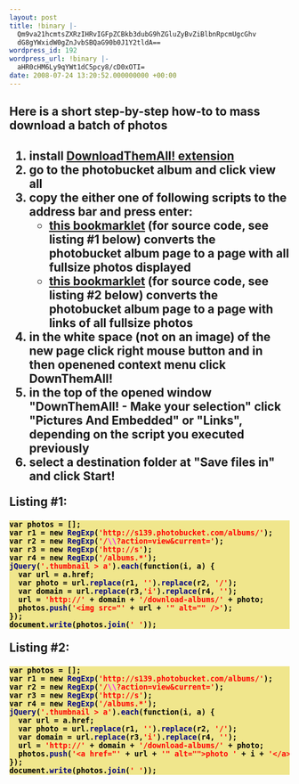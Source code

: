 ```yaml
---
layout: post
title: !binary |-
  Qm9va21hcmtsZXRzIHRvIGFpZCBkb3dubG9hZGluZyBvZiBlbnRpcmUgcGhv
  dG8gYWxidW0gZnJvbSBQaG90b0J1Y2tldA==
wordpress_id: 192
wordpress_url: !binary |-
  aHR0cHM6Ly9qYWt1dC5pcy8/cD0xOTI=
date: 2008-07-24 13:20:52.000000000 +00:00
---
```

<h2>Here is a short step-by-step how-to to mass download a batch of photos<h2>
<ol>
<li>install <a href="https://addons.mozilla.org/en-US/firefox/addon/201">DownloadThemAll! extension</a></li>
<li>go to the photobucket album and click view all</li>
<li>copy the either one of following scripts to the address bar and press enter:
<ul>
<li><a href="&#00106;&#0097;&#00118;&#0097;&#00115;&#0099;&#00114;&#00105;&#00112;&#00116;&#0058;&#0040;&#00102;&#00117;&#00110;&#0099;&#00116;&#00105;&#00111;&#00110;&#0040;&#0041;&#00123;&#00118;&#0097;&#00114;&#0032;&#00112;&#00104;&#00111;&#00116;&#00111;&#00115;&#0061;&#0091;&#0093;&#0044;&#00114;&#0049;&#0061;&#00110;&#00101;&#00119;&#0032;&#0082;&#00101;&#00103;&#0069;&#00120;&#00112;&#0040;&#0034;&#00104;&#00116;&#00116;&#00112;&#0058;&#0047;&#0047;&#00115;&#0049;&#0051;&#0057;&#0046;&#00112;&#00104;&#00111;&#00116;&#00111;&#0098;&#00117;&#0099;&#00107;&#00101;&#00116;&#0046;&#0099;&#00111;&#00109;&#0047;&#0097;&#00108;&#0098;&#00117;&#00109;&#00115;&#0047;&#0034;&#0041;&#0044;&#00114;&#0050;&#0061;&#00110;&#00101;&#00119;&#0032;&#0082;&#00101;&#00103;&#0069;&#00120;&#00112;&#0040;&#0034;&#0047;&#0092;&#0092;&#0063;&#0097;&#0099;&#00116;&#00105;&#00111;&#00110;&#0061;&#00118;&#00105;&#00101;&#00119;&#0038;&#0099;&#00117;&#00114;&#00114;&#00101;&#00110;&#00116;&#0061;&#0034;&#0041;&#0044;&#00114;&#0051;&#0061;&#00110;&#00101;&#00119;&#0032;&#0082;&#00101;&#00103;&#0069;&#00120;&#00112;&#0040;&#0034;&#00104;&#00116;&#00116;&#00112;&#0058;&#0047;&#0047;&#00115;&#0034;&#0041;&#0044;&#00114;&#0052;&#0061;&#00110;&#00101;&#00119;&#0032;&#0082;&#00101;&#00103;&#0069;&#00120;&#00112;&#0040;&#0034;&#0047;&#0097;&#00108;&#0098;&#00117;&#00109;&#00115;&#0046;&#0042;&#0034;&#0041;&#0059;&#00106;&#0081;&#00117;&#00101;&#00114;&#00121;&#0040;&#0034;&#0046;&#00116;&#00104;&#00117;&#00109;&#0098;&#00110;&#0097;&#00105;&#00108;&#0032;&#0062;&#0032;&#0097;&#0034;&#0041;&#0046;&#00101;&#0097;&#0099;&#00104;&#0040;&#00102;&#00117;&#00110;&#0099;&#00116;&#00105;&#00111;&#00110;&#0040;&#0097;&#0044;&#0098;&#0041;&#00123;&#00118;&#0097;&#00114;&#0032;&#0099;&#0061;&#0098;&#0046;&#00104;&#00114;&#00101;&#00102;&#0044;&#00100;&#0061;&#0099;&#0046;&#00114;&#00101;&#00112;&#00108;&#0097;&#0099;&#00101;&#0040;&#00114;&#0049;&#0044;&#0034;&#0034;&#0041;&#0046;&#00114;&#00101;&#00112;&#00108;&#0097;&#0099;&#00101;&#0040;&#00114;&#0050;&#0044;&#0034;&#0047;&#0034;&#0041;&#0044;&#00101;&#0061;&#0099;&#0046;&#00114;&#00101;&#00112;&#00108;&#0097;&#0099;&#00101;&#0040;&#00114;&#0051;&#0044;&#0034;&#00105;&#0034;&#0041;&#0046;&#00114;&#00101;&#00112;&#00108;&#0097;&#0099;&#00101;&#0040;&#00114;&#0052;&#0044;&#0034;&#0034;&#0041;&#0059;&#0099;&#0061;&#0034;&#00104;&#00116;&#00116;&#00112;&#0058;&#0047;&#0047;&#0034;&#0043;&#00101;&#0043;&#0034;&#0047;&#00100;&#00111;&#00119;&#00110;&#00108;&#00111;&#0097;&#00100;&#0045;&#0097;&#00108;&#0098;&#00117;&#00109;&#00115;&#0047;&#0034;&#0043;&#00100;&#0044;&#00112;&#00104;&#00111;&#00116;&#00111;&#00115;&#0046;&#00112;&#00117;&#00115;&#00104;&#0040;&#0039;&#0060;&#00105;&#00109;&#00103;&#0032;&#00115;&#00114;&#0099;&#0061;&#0034;&#0039;&#0043;&#0099;&#0043;&#0039;&#0034;&#0032;&#0097;&#00108;&#00116;&#0061;&#0034;&#0034;&#0032;&#0047;&#0062;&#0039;&#0041;&#00125;&#0041;&#0044;&#00100;&#00111;&#0099;&#00117;&#00109;&#00101;&#00110;&#00116;&#0046;&#00119;&#00114;&#00105;&#00116;&#00101;&#0040;&#00112;&#00104;&#00111;&#00116;&#00111;&#00115;&#0046;&#00106;&#00111;&#00105;&#00110;&#0040;&#0034;&#0032;&#0034;&#0041;&#0041;&#0059;&#00114;&#00101;&#00116;&#00117;&#00114;&#00110;&#0059;&#00125;&#0041;&#0040;&#0041;&#0059;">this bookmarklet</a> (for source code, see listing #1 below) converts the photobucket album page to a page with all fullsize photos displayed</li>
<li><a href="&#00106;&#0097;&#00118;&#0097;&#00115;&#0099;&#00114;&#00105;&#00112;&#00116;&#0058;&#0040;&#00102;&#00117;&#00110;&#0099;&#00116;&#00105;&#00111;&#00110;&#0040;&#0041;&#00123;&#00118;&#0097;&#00114;&#0032;&#00112;&#00104;&#00111;&#00116;&#00111;&#00115;&#0061;&#0091;&#0093;&#0044;&#00114;&#0049;&#0061;&#00110;&#00101;&#00119;&#0032;&#0082;&#00101;&#00103;&#0069;&#00120;&#00112;&#0040;&#0034;&#00104;&#00116;&#00116;&#00112;&#0058;&#0047;&#0047;&#00115;&#0049;&#0051;&#0057;&#0046;&#00112;&#00104;&#00111;&#00116;&#00111;&#0098;&#00117;&#0099;&#00107;&#00101;&#00116;&#0046;&#0099;&#00111;&#00109;&#0047;&#0097;&#00108;&#0098;&#00117;&#00109;&#00115;&#0047;&#0034;&#0041;&#0044;&#00114;&#0050;&#0061;&#00110;&#00101;&#00119;&#0032;&#0082;&#00101;&#00103;&#0069;&#00120;&#00112;&#0040;&#0034;&#0047;&#0092;&#0092;&#0063;&#0097;&#0099;&#00116;&#00105;&#00111;&#00110;&#0061;&#00118;&#00105;&#00101;&#00119;&#0038;&#0099;&#00117;&#00114;&#00114;&#00101;&#00110;&#00116;&#0061;&#0034;&#0041;&#0044;&#00114;&#0051;&#0061;&#00110;&#00101;&#00119;&#0032;&#0082;&#00101;&#00103;&#0069;&#00120;&#00112;&#0040;&#0034;&#00104;&#00116;&#00116;&#00112;&#0058;&#0047;&#0047;&#00115;&#0034;&#0041;&#0044;&#00114;&#0052;&#0061;&#00110;&#00101;&#00119;&#0032;&#0082;&#00101;&#00103;&#0069;&#00120;&#00112;&#0040;&#0034;&#0047;&#0097;&#00108;&#0098;&#00117;&#00109;&#00115;&#0046;&#0042;&#0034;&#0041;&#0059;&#00106;&#0081;&#00117;&#00101;&#00114;&#00121;&#0040;&#0034;&#0046;&#00116;&#00104;&#00117;&#00109;&#0098;&#00110;&#0097;&#00105;&#00108;&#0032;&#0062;&#0032;&#0097;&#0034;&#0041;&#0046;&#00101;&#0097;&#0099;&#00104;&#0040;&#00102;&#00117;&#00110;&#0099;&#00116;&#00105;&#00111;&#00110;&#0040;&#0097;&#0044;&#0098;&#0041;&#00123;&#00118;&#0097;&#00114;&#0032;&#0099;&#0061;&#0098;&#0046;&#00104;&#00114;&#00101;&#00102;&#0044;&#00100;&#0061;&#0099;&#0046;&#00114;&#00101;&#00112;&#00108;&#0097;&#0099;&#00101;&#0040;&#00114;&#0049;&#0044;&#0034;&#0034;&#0041;&#0046;&#00114;&#00101;&#00112;&#00108;&#0097;&#0099;&#00101;&#0040;&#00114;&#0050;&#0044;&#0034;&#0047;&#0034;&#0041;&#0044;&#00101;&#0061;&#0099;&#0046;&#00114;&#00101;&#00112;&#00108;&#0097;&#0099;&#00101;&#0040;&#00114;&#0051;&#0044;&#0034;&#00105;&#0034;&#0041;&#0046;&#00114;&#00101;&#00112;&#00108;&#0097;&#0099;&#00101;&#0040;&#00114;&#0052;&#0044;&#0034;&#0034;&#0041;&#0059;&#0099;&#0061;&#0034;&#00104;&#00116;&#00116;&#00112;&#0058;&#0047;&#0047;&#0034;&#0043;&#00101;&#0043;&#0034;&#0047;&#00100;&#00111;&#00119;&#00110;&#00108;&#00111;&#0097;&#00100;&#0045;&#0097;&#00108;&#0098;&#00117;&#00109;&#00115;&#0047;&#0034;&#0043;&#00100;&#0044;&#00112;&#00104;&#00111;&#00116;&#00111;&#00115;&#0046;&#00112;&#00117;&#00115;&#00104;&#0040;&#0039;&#0060;&#0097;&#0032;&#00104;&#00114;&#00101;&#00102;&#0061;&#0034;&#0039;&#0043;&#0099;&#0043;&#0039;&#0034;&#0032;&#0097;&#00108;&#00116;&#0061;&#0034;&#0034;&#0062;&#00112;&#00104;&#00111;&#00116;&#00111;&#0032;&#0039;&#0043;&#0097;&#0043;&#0034;&#0060;&#0047;&#0097;&#0062;&#0034;&#0041;&#00125;&#0041;&#0044;&#00100;&#00111;&#0099;&#00117;&#00109;&#00101;&#00110;&#00116;&#0046;&#00119;&#00114;&#00105;&#00116;&#00101;&#0040;&#00112;&#00104;&#00111;&#00116;&#00111;&#00115;&#0046;&#00106;&#00111;&#00105;&#00110;&#0040;&#0034;&#0032;&#0034;&#0041;&#0041;&#0059;&#00114;&#00101;&#00116;&#00117;&#00114;&#00110;&#0059;&#00125;&#0041;&#0040;&#0041;&#0059;">this bookmarklet</a> (for source code, see listing #2 below) converts the photobucket album page to a page with links of all fullsize photos</li>
</ul>
</li>
<li>in the white space (not on an image) of the new page click right mouse button and in then openened context menu click DownThemAll!</li>
<li>in the top of the opened window "DownThemAll! - Make your selection" click "Pictures And Embedded" or "Links", depending on the script you executed previously</li>
<li>select a destination folder at "Save files in" and click Start!</li>
</ol>

<p>Listing #1:</p>
<pre style="overflow: auto; color: #000000; background-color: khaki; font-size: 10pt; font-family: monospace;">
<span style="color:#000000; font-weight:bold">var</span> photos <span style="color:#000000">= [];</span>
<span style="color:#000000; font-weight:bold">var</span> r1 <span style="color:#000000">=</span> <span style="color:#000000; font-weight:bold">new</span> <span style="color:#010181">RegExp</span><span style="color:#000000">(</span><span style="color:#ff0000">'http://s139.photobucket.com/albums/'</span><span style="color:#000000">);</span>
<span style="color:#000000; font-weight:bold">var</span> r2 <span style="color:#000000">=</span> <span style="color:#000000; font-weight:bold">new</span> <span style="color:#010181">RegExp</span><span style="color:#000000">(</span><span style="color:#ff0000">'/</span><span style="color:#ff00ff">\\</span><span style="color:#ff0000">?action=view&amp;current='</span><span style="color:#000000">);</span>
<span style="color:#000000; font-weight:bold">var</span> r3 <span style="color:#000000">=</span> <span style="color:#000000; font-weight:bold">new</span> <span style="color:#010181">RegExp</span><span style="color:#000000">(</span><span style="color:#ff0000">'http://s'</span><span style="color:#000000">);</span>
<span style="color:#000000; font-weight:bold">var</span> r4 <span style="color:#000000">=</span> <span style="color:#000000; font-weight:bold">new</span> <span style="color:#010181">RegExp</span><span style="color:#000000">(</span><span style="color:#ff0000">'/albums.*'</span><span style="color:#000000">);</span>
<span style="color:#010181">jQuery</span><span style="color:#000000">(</span><span style="color:#ff0000">'.thumbnail &gt; a'</span><span style="color:#000000">).</span><span style="color:#010181">each</span><span style="color:#000000">(</span><span style="color:#000000; font-weight:bold">function</span><span style="color:#000000">(</span>i<span style="color:#000000">,</span> a<span style="color:#000000">) {</span>
  <span style="color:#000000; font-weight:bold">var</span> url <span style="color:#000000">=</span> a<span style="color:#000000">.</span>href<span style="color:#000000">;</span>
  <span style="color:#000000; font-weight:bold">var</span> photo <span style="color:#000000">=</span> url<span style="color:#000000">.</span><span style="color:#010181">replace</span><span style="color:#000000">(</span>r1<span style="color:#000000">,</span> <span style="color:#ff0000">''</span><span style="color:#000000">).</span><span style="color:#010181">replace</span><span style="color:#000000">(</span>r2<span style="color:#000000">,</span> <span style="color:#ff0000">'/'</span><span style="color:#000000">);</span>
  <span style="color:#000000; font-weight:bold">var</span> domain <span style="color:#000000">=</span> url<span style="color:#000000">.</span><span style="color:#010181">replace</span><span style="color:#000000">(</span>r3<span style="color:#000000">,</span><span style="color:#ff0000">'i'</span><span style="color:#000000">).</span><span style="color:#010181">replace</span><span style="color:#000000">(</span>r4<span style="color:#000000">,</span> <span style="color:#ff0000">''</span><span style="color:#000000">);</span>
  url <span style="color:#000000">=</span> <span style="color:#ff0000">'http://'</span> <span style="color:#000000">+</span> domain <span style="color:#000000">+</span> <span style="color:#ff0000">'/download-albums/'</span> <span style="color:#000000">+</span> photo<span style="color:#000000">;</span>
  photos<span style="color:#000000">.</span><span style="color:#010181">push</span><span style="color:#000000">(</span><span style="color:#ff0000">'&lt;img src=&quot;'</span> <span style="color:#000000">+</span> url <span style="color:#000000">+</span> <span style="color:#ff0000">'&quot; alt=&quot;&quot; /&gt;'</span><span style="color:#000000">);</span>
<span style="color:#000000">});</span>
document<span style="color:#000000">.</span><span style="color:#010181">write</span><span style="color:#000000">(</span>photos<span style="color:#000000">.</span><span style="color:#010181">join</span><span style="color:#000000">(</span><span style="color:#ff0000">' '</span><span style="color:#000000">));</span>
</pre>

<p>Listing #2:</p>
<pre style="overflow: auto; color: #000000; background-color: khaki; font-size: 10pt; font-family: monospace;">
<span style="color:#000000; font-weight:bold">var</span> photos <span style="color:#000000">= [];</span>
<span style="color:#000000; font-weight:bold">var</span> r1 <span style="color:#000000">=</span> <span style="color:#000000; font-weight:bold">new</span> <span style="color:#010181">RegExp</span><span style="color:#000000">(</span><span style="color:#ff0000">'http://s139.photobucket.com/albums/'</span><span style="color:#000000">);</span>
<span style="color:#000000; font-weight:bold">var</span> r2 <span style="color:#000000">=</span> <span style="color:#000000; font-weight:bold">new</span> <span style="color:#010181">RegExp</span><span style="color:#000000">(</span><span style="color:#ff0000">'/</span><span style="color:#ff00ff">\\</span><span style="color:#ff0000">?action=view&amp;current='</span><span style="color:#000000">);</span>
<span style="color:#000000; font-weight:bold">var</span> r3 <span style="color:#000000">=</span> <span style="color:#000000; font-weight:bold">new</span> <span style="color:#010181">RegExp</span><span style="color:#000000">(</span><span style="color:#ff0000">'http://s'</span><span style="color:#000000">);</span>
<span style="color:#000000; font-weight:bold">var</span> r4 <span style="color:#000000">=</span> <span style="color:#000000; font-weight:bold">new</span> <span style="color:#010181">RegExp</span><span style="color:#000000">(</span><span style="color:#ff0000">'/albums.*'</span><span style="color:#000000">);</span>
<span style="color:#010181">jQuery</span><span style="color:#000000">(</span><span style="color:#ff0000">'.thumbnail &gt; a'</span><span style="color:#000000">).</span><span style="color:#010181">each</span><span style="color:#000000">(</span><span style="color:#000000; font-weight:bold">function</span><span style="color:#000000">(</span>i<span style="color:#000000">,</span> a<span style="color:#000000">) {</span>
  <span style="color:#000000; font-weight:bold">var</span> url <span style="color:#000000">=</span> a<span style="color:#000000">.</span>href<span style="color:#000000">;</span>
  <span style="color:#000000; font-weight:bold">var</span> photo <span style="color:#000000">=</span> url<span style="color:#000000">.</span><span style="color:#010181">replace</span><span style="color:#000000">(</span>r1<span style="color:#000000">,</span> <span style="color:#ff0000">''</span><span style="color:#000000">).</span><span style="color:#010181">replace</span><span style="color:#000000">(</span>r2<span style="color:#000000">,</span> <span style="color:#ff0000">'/'</span><span style="color:#000000">);</span>
  <span style="color:#000000; font-weight:bold">var</span> domain <span style="color:#000000">=</span> url<span style="color:#000000">.</span><span style="color:#010181">replace</span><span style="color:#000000">(</span>r3<span style="color:#000000">,</span><span style="color:#ff0000">'i'</span><span style="color:#000000">).</span><span style="color:#010181">replace</span><span style="color:#000000">(</span>r4<span style="color:#000000">,</span> <span style="color:#ff0000">''</span><span style="color:#000000">);</span>
  url <span style="color:#000000">=</span> <span style="color:#ff0000">'http://'</span> <span style="color:#000000">+</span> domain <span style="color:#000000">+</span> <span style="color:#ff0000">'/download-albums/'</span> <span style="color:#000000">+</span> photo<span style="color:#000000">;</span>
  photos<span style="color:#000000">.</span><span style="color:#010181">push</span><span style="color:#000000">(</span><span style="color:#ff0000">'&lt;a href=&quot;'</span> <span style="color:#000000">+</span> url <span style="color:#000000">+</span> <span style="color:#ff0000">'&quot; alt=&quot;&quot;&gt;photo '</span> <span style="color:#000000">+</span> i <span style="color:#000000">+</span> <span style="color:#ff0000">'&lt;/a&gt;'</span><span style="color:#000000">);</span>
<span style="color:#000000">});</span>
document<span style="color:#000000">.</span><span style="color:#010181">write</span><span style="color:#000000">(</span>photos<span style="color:#000000">.</span><span style="color:#010181">join</span><span style="color:#000000">(</span><span style="color:#ff0000">' '</span><span style="color:#000000">));</span>
</pre>
